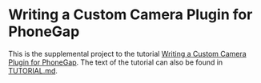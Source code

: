 # Writing a Custom Camera Plugin for PhoneGap

This is the supplemental project to the tutorial [Writing a Custom Camera Plugin for PhoneGap](http://codrspace.com/vote539/writing-a-custom-camera-plugin-for-phonegap/).  The text of the tutorial can also be found in [TUTORIAL.md](TUTORIAL.md).